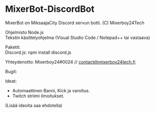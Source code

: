 # MixerBot-DiscordBot
MixerBot on MiksaajaCity Discord servun botti. (C) Mixerboy24Tech

Ohjelmisto
Node.js  
Tekstin käsittelyohjelma (Visual Studio Code / Notepad++ tai vastaava)  
  
Paketit:  
Discord.js: npm install discord.js   
  
Yhteydenotto: Mixerboy24#0024 // contact@mixerboy24tech.fi 

Bugit:

Ideat:      
- Automaattinen Banni, Kick ja varoitus. 
- Twitch striimi ilmoitukset.

(Lisää ideoita saa ehdotella)

